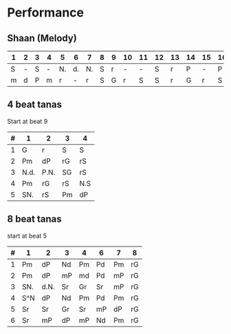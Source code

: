 # Performance

## Shaan (Melody)

| 1 | 2 | 3 | 4 | 5 | 6 | 7 | 8 | 9 | 10 | 11 | 12 | 13 | 14 | 15 | 16 |
| - | - | - | - | - | - | - | - |- | - | - | - |- | - | - | - |
| S | - | S | - | N.| d.| N.| S | r| - | - | S | r| P | - | P |
| m | d | P | m | r | - | r | S | G| r | S | S | r| G | r | S |

## 4 beat tanas

Start at beat 9

| # | 1 | 2 | 3 | 4 |
| - | - | - | - | - |
| 1 | G | r | S | S |
| 2 | Pm | dP | rG | rS |
| 3 | N.d. | P.N. | SG | rS |
| 4 | Pm | rG | rS | N.S |
| 5 | SN. | rS | Pm | dP |

## 8 beat tanas

start at beat 5

| # | 1 | 2 | 3 | 4 | 6 | 7 | 8 |
| - | - | - | - | - | - | - | - |
| 1 | Pm | dP | Nd | Pm | Pd | Pm | rG | rS |
| 2 | Pm | dP | mP | md | Pd | mP | rG | rS |
| 3 | SN.| d.N.| Sr | Gr | Sr | mP | rG | rS |
| 4 | S^N | dP  | Nd | Pm | Pd | Pm | rG | rS |
| 5 | Sr | Sr  |Gr | Sr | mP | dP | rG | rS |
| 6 | Sr | mP  |dP | mP | Nd | Pm | rG | rS |
